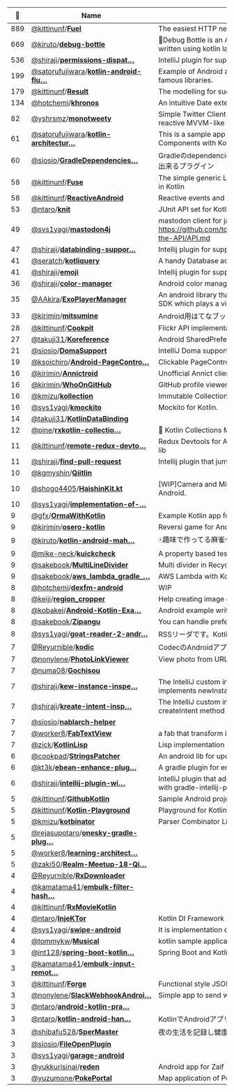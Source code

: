 |:star2: | Name | Description | 🌍|
|---|---|---|---|
|889|[@kittinunf](https://github.com/kittinunf)/[**Fuel**](https://github.com/kittinunf/Fuel)|The easiest HTTP networking library for Kotlin/Android||
|669|[@kiruto](https://github.com/kiruto)/[**debug-bottle**](https://github.com/kiruto/debug-bottle)|🍼Debug Bottle is an Android runtime debug / develop tools written using kotlin language.|[:arrow_upper_right:](http://exyui.com/article/3/Android-Debug-Bottle-v11)|
|536|[@shiraji](https://github.com/shiraji)/[**permissions-dispat…**](https://github.com/shiraji/permissions-dispatcher-plugin)|IntelliJ plugin for supporting PermissionsDispatcher|[:arrow_upper_right:](https://plugins.jetbrains.com/plugin/8349)|
|199|[@satorufujiwara](https://github.com/satorufujiwara)/[**kotlin-android-flu…**](https://github.com/satorufujiwara/kotlin-android-flux)|Example of Android app with Flux and Kotlin and Dagger2 and famous libraries.||
|179|[@kittinunf](https://github.com/kittinunf)/[**Result**](https://github.com/kittinunf/Result)|The modelling for success/failure of operations in Kotlin||
|134|[@hotchemi](https://github.com/hotchemi)/[**khronos**](https://github.com/hotchemi/khronos)|An intuitive Date extensions in Kotlin.|[:arrow_upper_right:](http://hotchemi.github.io/khronos)|
|82|[@yshrsmz](https://github.com/yshrsmz)/[**monotweety**](https://github.com/yshrsmz/monotweety)|Simple Twitter Client just for tweeting, written in Kotlin with reactive MVVM-like approach||
|61|[@satorufujiwara](https://github.com/satorufujiwara)/[**kotlin-architectur…**](https://github.com/satorufujiwara/kotlin-architecture-components)|This is a sample app that uses Android Architecture Components with Kotlin and Dagger 2.||
|60|[@siosio](https://github.com/siosio)/[**GradleDependencies…**](https://github.com/siosio/GradleDependenciesHelperPlugin)|Gradleのdependencies内で、mavenからライブラリ検索して補完出来るプラグイン||
|58|[@kittinunf](https://github.com/kittinunf)/[**Fuse**](https://github.com/kittinunf/Fuse)|The simple generic LRU memory/disk cache for Android written in Kotlin||
|58|[@kittinunf](https://github.com/kittinunf)/[**ReactiveAndroid**](https://github.com/kittinunf/ReactiveAndroid)|Reactive events and properties with RxJava for Android ||
|53|[@ntaro](https://github.com/ntaro)/[**knit**](https://github.com/ntaro/knit)|JUnit API set for Kotlin||
|49|[@sys1yagi](https://github.com/sys1yagi)/[**mastodon4j**](https://github.com/sys1yagi/mastodon4j)|mastodon client for java, kotlin https://github.com/tootsuite/documentation/blob/master/Using-the-API/API.md||
|47|[@shiraji](https://github.com/shiraji)/[**databinding-suppor…**](https://github.com/shiraji/databinding-support)|Intellij plugin for supporting Android Data Binding Library|[:arrow_upper_right:](https://plugins.jetbrains.com/plugin/9271)|
|41|[@seratch](https://github.com/seratch)/[**kotliquery**](https://github.com/seratch/kotliquery)|A handy Database access library in Kotlin||
|41|[@shiraji](https://github.com/shiraji)/[**emoji**](https://github.com/shiraji/emoji)|Intellij plugin for supporting Emoji completion|[:arrow_upper_right:](https://plugins.jetbrains.com/plugin/9174)|
|36|[@shiraji](https://github.com/shiraji)/[**color-manager**](https://github.com/shiraji/color-manager)|Android color manager plugin for Android Studio/Intellij|[:arrow_upper_right:](https://plugins.jetbrains.com/plugin/8583)|
|35|[@AAkira](https://github.com/AAkira)/[**ExoPlayerManager**](https://github.com/AAkira/ExoPlayerManager)|An android library that wraps the ExoPlayer and the IMA Android SDK which plays a video advertisement. This is written in Kotlin.||
|33|[@kirimin](https://github.com/kirimin)/[**mitsumine**](https://github.com/kirimin/mitsumine)|Android用はてなブックマーククライアント||
|28|[@kittinunf](https://github.com/kittinunf)/[**Cookpit**](https://github.com/kittinunf/Cookpit)|Flickr API implementation for Android/iOS with C++ core||
|27|[@takuji31](https://github.com/takuji31)/[**Koreference**](https://github.com/takuji31/Koreference)|Android SharedPreference delegate property for Kotlin||
|21|[@siosio](https://github.com/siosio)/[**DomaSupport**](https://github.com/siosio/DomaSupport)|IntelliJ Doma support plugin.||
|19|[@ksoichiro](https://github.com/ksoichiro)/[**Android-PageContro…**](https://github.com/ksoichiro/Android-PageControl)|Clickable PageControl for Android apps.||
|16|[@kirimin](https://github.com/kirimin)/[**Annictroid**](https://github.com/kirimin/Annictroid)|Unofficial Annict client app for Android.|[:arrow_upper_right:](https://play.google.com/store/apps/details?id=me.kirimin.annictroid)|
|16|[@kirimin](https://github.com/kirimin)/[**WhoOnGitHub**](https://github.com/kirimin/WhoOnGitHub)|GitHub profile viewer written in Kotlin.||
|16|[@kmizu](https://github.com/kmizu)/[**kollection**](https://github.com/kmizu/kollection)|Immutable Collection Libraries and Additional Utilities for Kotlin||
|16|[@sys1yagi](https://github.com/sys1yagi)/[**kmockito**](https://github.com/sys1yagi/kmockito)|Mockito for Kotlin.||
|14|[@takuji31](https://github.com/takuji31)/[**KotlinDataBinding**](https://github.com/takuji31/KotlinDataBinding)|||
|12|[@pine](https://github.com/pine)/[**rxkotlin-collectio…**](https://github.com/pine/rxkotlin-collections)|:hatched_chick: Kotlin Collections Methods for RxJava.|[:arrow_upper_right:](https://bintray.com/pinemz/maven/rxkotlin-collections/view)|
|11|[@kittinunf](https://github.com/kittinunf)/[**remote-redux-devto…**](https://github.com/kittinunf/remote-redux-devtools-android)|Redux Devtools for Android on Android Studio - Intellij plugin & lib||
|11|[@shiraji](https://github.com/shiraji)/[**find-pull-request**](https://github.com/shiraji/find-pull-request)|Intellij plugin that jumps to the pull request page|[:arrow_upper_right:](https://plugins.jetbrains.com/plugin/8262)|
|10|[@kgmyshin](https://github.com/kgmyshin)/[**Qiitlin**](https://github.com/kgmyshin/Qiitlin)|||
|10|[@shogo4405](https://github.com/shogo4405)/[**HaishinKit.kt**](https://github.com/shogo4405/HaishinKit.kt)|[WIP]Camera and Microphone streaming library via RTMP for Android.||
|10|[@sys1yagi](https://github.com/sys1yagi)/[**implementation-of-…**](https://github.com/sys1yagi/implementation-of-async-request-with-rxjava2-or-coroutine)|||
|9|[@gfx](https://github.com/gfx)/[**OrmaWithKotlin**](https://github.com/gfx/OrmaWithKotlin)|Example Kotlin app for Orma|[:arrow_upper_right:](https://github.com/gfx/Android-Orma)|
|9|[@kirimin](https://github.com/kirimin)/[**osero-kotlin**](https://github.com/kirimin/osero-kotlin)|Reversi game for Android written in Kotlin.||
|9|[@kiruto](https://github.com/kiruto)/[**kotlin-android-mah…**](https://github.com/kiruto/kotlin-android-mahjong)|:mahjong:趣味で作ってる麻雀ゲームです。Writen using Kotlin & libGdx.||
|9|[@mike-neck](https://github.com/mike-neck)/[**kuickcheck**](https://github.com/mike-neck/kuickcheck)|A property based testing framework for Kotlin||
|9|[@sakebook](https://github.com/sakebook)/[**MultiLineDivider**](https://github.com/sakebook/MultiLineDivider)|Multi divider in RecyclerView on Android.||
|9|[@sakebook](https://github.com/sakebook)/[**aws_lambda_gradle_…**](https://github.com/sakebook/aws_lambda_gradle_kotlin)|AWS Lambda with Kotlin sample||
|8|[@hotchemi](https://github.com/hotchemi)/[**dexfm-android**](https://github.com/hotchemi/dexfm-android)|WIP||
|8|[@keiji](https://github.com/keiji)/[**region_cropper**](https://github.com/keiji/region_cropper)|Help creating image dataset for machine learning.||
|8|[@kobakei](https://github.com/kobakei)/[**Android-Kotlin-Exa…**](https://github.com/kobakei/Android-Kotlin-Example)|Android example written by Kotlin||
|8|[@sakebook](https://github.com/sakebook)/[**Zipangu**](https://github.com/sakebook/Zipangu)|You can handle prefectures information more easily in Android.||
|8|[@sys1yagi](https://github.com/sys1yagi)/[**goat-reader-2-andr…**](https://github.com/sys1yagi/goat-reader-2-android-prototype)|RSSリーダです。Kotlinで書いています。||
|7|[@Reyurnible](https://github.com/Reyurnible)/[**kodic**](https://github.com/Reyurnible/kodic)|CodecのAndroidアプリ||
|7|[@nonylene](https://github.com/nonylene)/[**PhotoLinkViewer**](https://github.com/nonylene/PhotoLinkViewer)|View photo from URL easily.||
|7|[@numa08](https://github.com/numa08)/[**Gochisou**](https://github.com/numa08/Gochisou)|||
|7|[@shiraji](https://github.com/shiraji)/[**kew-instance-inspe…**](https://github.com/shiraji/kew-instance-inspection)|The IntelliJ custom inspection that check if Fragment implements newInstance method in Kotlin|[:arrow_upper_right:](https://plugins.jetbrains.com/plugin/8430?pr=)|
|7|[@shiraji](https://github.com/shiraji)/[**kreate-intent-insp…**](https://github.com/shiraji/kreate-intent-inspection)|The IntelliJ custom inspection that check if Activity implements createIntent method in Kotlin|[:arrow_upper_right:](https://plugins.jetbrains.com/plugin/8424?pr=)|
|7|[@siosio](https://github.com/siosio)/[**nablarch-helper**](https://github.com/siosio/nablarch-helper)|||
|7|[@worker8](https://github.com/worker8)/[**FabTextView**](https://github.com/worker8/FabTextView)|a fab that transform into textview... kind of ||
|7|[@zick](https://github.com/zick)/[**KotlinLisp**](https://github.com/zick/KotlinLisp)|Lisp implementation in Kotlin||
|6|[@cookpad](https://github.com/cookpad)/[**StringsPatcher**](https://github.com/cookpad/StringsPatcher)|An android lib for updating string resources on the fly||
|6|[@kt3k](https://github.com/kt3k)/[**ebean-enhance-plug…**](https://github.com/kt3k/ebean-enhance-plugin)|A gradle plugin for enhancing ebean entities.||
|6|[@shiraji](https://github.com/shiraji)/[**intellij-plugin-wi…**](https://github.com/shiraji/intellij-plugin-with-gradle-wizard)|IntelliJ plugin that adds a wizard that creates a plugin module with gradle-intellij-plugin|[:arrow_upper_right:](https://plugins.jetbrains.com/plugin/8450)|
|5|[@kittinunf](https://github.com/kittinunf)/[**GithubKotlin**](https://github.com/kittinunf/GithubKotlin)|Sample Android project to work with Github API written in Kotlin||
|5|[@kittinunf](https://github.com/kittinunf)/[**Kotlin-Playground**](https://github.com/kittinunf/Kotlin-Playground)|Playground for Kotlin||
|5|[@kmizu](https://github.com/kmizu)/[**kotbinator**](https://github.com/kmizu/kotbinator)|Parser Combinator Library in Kotlin||
|5|[@rejasupotaro](https://github.com/rejasupotaro)/[**onesky-gradle-plug…**](https://github.com/rejasupotaro/onesky-gradle-plugin)|||
|5|[@worker8](https://github.com/worker8)/[**learning-architect…**](https://github.com/worker8/learning-architecture-for-android)|||
|5|[@zaki50](https://github.com/zaki50)/[**Realm-Meetup-18-Qi…**](https://github.com/zaki50/Realm-Meetup-18-QiitaClient)|||
|4|[@Reyurnible](https://github.com/Reyurnible)/[**RxDownloader**](https://github.com/Reyurnible/RxDownloader)|||
|4|[@kamatama41](https://github.com/kamatama41)/[**embulk-filter-hash…**](https://github.com/kamatama41/embulk-filter-hash)|||
|4|[@kittinunf](https://github.com/kittinunf)/[**RxMovieKotlin**](https://github.com/kittinunf/RxMovieKotlin)|||
|4|[@ntaro](https://github.com/ntaro)/[**InjeKTor**](https://github.com/ntaro/InjeKTor)|Kotlin DI Framework||
|4|[@sys1yagi](https://github.com/sys1yagi)/[**swipe-android**](https://github.com/sys1yagi/swipe-android)|It is implementation of the swipe on android.|[:arrow_upper_right:](https://github.com/snakajima/swipe/)|
|4|[@tommykw](https://github.com/tommykw)/[**Musical**](https://github.com/tommykw/Musical)|kotlin sample application||
|3|[@int128](https://github.com/int128)/[**spring-boot-kotlin…**](https://github.com/int128/spring-boot-kotlin-starter)|Spring Boot and Kotlin on Cloud Foundry||
|3|[@kamatama41](https://github.com/kamatama41)/[**embulk-input-remot…**](https://github.com/kamatama41/embulk-input-remote)|||
|3|[@kittinunf](https://github.com/kittinunf)/[**Forge**](https://github.com/kittinunf/Forge)|Functional style JSON parsing written in Kotlin||
|3|[@nonylene](https://github.com/nonylene)/[**SlackWebhookAndroi…**](https://github.com/nonylene/SlackWebhookAndroid)|Simple app to send webhook to slack.||
|3|[@ntaro](https://github.com/ntaro)/[**android-kotlin-pra…**](https://github.com/ntaro/android-kotlin-practice)|||
|3|[@ntaro](https://github.com/ntaro)/[**kotlin-android-han…**](https://github.com/ntaro/kotlin-android-hands-on)|KotlinでAndroidアプリを作るハンズオン||
|3|[@shibafu528](https://github.com/shibafu528)/[**SperMaster**](https://github.com/shibafu528/SperMaster)|夜の生活を記録し健康に役立てるためのアプリケーション||
|3|[@siosio](https://github.com/siosio)/[**FileOpenPlugin**](https://github.com/siosio/FileOpenPlugin)|||
|3|[@sys1yagi](https://github.com/sys1yagi)/[**garage-android**](https://github.com/sys1yagi/garage-android)|||
|3|[@yukkurisinai](https://github.com/yukkurisinai)/[**reden**](https://github.com/yukkurisinai/reden)|Android app for Zaif|[:arrow_upper_right:](https://yukkurisinai.github.io/reden/)|
|3|[@yuzumone](https://github.com/yuzumone)/[**PokePortal**](https://github.com/yuzumone/PokePortal)|Map application of PokeStops and Gyms of "Pokémon GO".||

